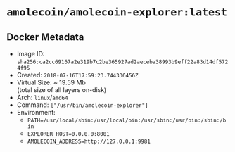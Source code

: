 # `amolecoin/amolecoin-explorer:latest`

## Docker Metadata
- Image ID: `sha256:ca2cc69167a2e319b7c2be365927ad2aeceba38993b9eff22a83d14df5724f95`
- Created: `2018-07-16T17:59:23.744336456Z`
- Virtual Size: ~ 19.59 Mb  
  (total size of all layers on-disk)
- Arch: `linux`/`amd64`
- Command: `["/usr/bin/amolecoin-explorer"]`
- Environment:
  - `PATH=/usr/local/sbin:/usr/local/bin:/usr/sbin:/usr/bin:/sbin:/bin`
  - `EXPLORER_HOST=0.0.0.0:8001`
  - `AMOLECOIN_ADDRESS=http://127.0.0.1:9981`
